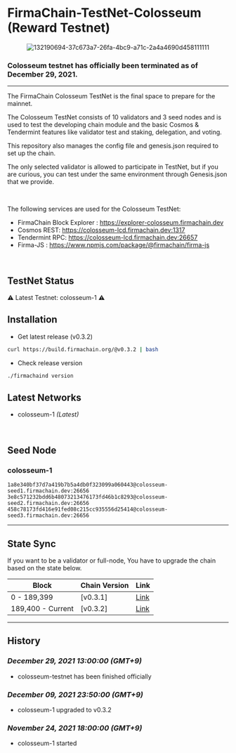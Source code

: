 # FirmaChain-TestNet-Colosseum (Reward Testnet)


<center>

![132190694-37c673a7-26fa-4bc9-a71c-2a4a4690d458111111](https://user-images.githubusercontent.com/5277080/132265516-b6373d15-133c-41f3-a093-a93c34155c13.png) 



</center>

### Colosseum testnet has officially been terminated as of December 29, 2021.


---

The FirmaChain Colosseum TestNet is the final space to prepare for the mainnet.

The Colosseum TestNet consists of 10 validators and 3 seed nodes and is used to test the developing chain module and the basic Cosmos & Tendermint features like validator test and staking, delegation, and voting.

This repository also manages the config file and genesis.json required to set up the chain.

The only selected validator is allowed to participate in TestNet, but if you are curious, you can test under the same environment through Genesis.json that we provide.

<br>

The following services are used for the Colosseum TestNet:
 - FirmaChain Block Explorer : https://explorer-colosseum.firmachain.dev
 - Cosmos REST: https://colosseum-lcd.firmachain.dev:1317
 - Tendermint RPC: https://colosseum-lcd.firmachain.dev:26657
 - Firma-JS : https://www.npmjs.com/package/@firmachain/firma-js

<br>


## TestNet Status

⚠️ Latest Testnet: colosseum-1 ⚠️
<br>

## Installation
 * Get latest release (v0.3.2)
```sh
curl https://build.firmachain.org/@v0.3.2 | bash
```

* Check release version
```sh
./firmachaind version
```

## Latest Networks
  - colosseum-1  *(Latest)*  


<br>

## Seed Node
### colosseum-1
```
1a8e340bf37d7a419b7b5a4db0f323099a060443@colosseum-seed1.firmachain.dev:26656
3e8c571232bdd6b48073213476173fd46b1c8293@colosseum-seed2.firmachain.dev:26656
458c78173fd416e91fed08c215cc935556d25414@colosseum-seed3.firmachain.dev:26656
```

---

## State Sync
If you want to be a validator or full-node, You have to upgrade the chain based on the state below.

|Block | Chain Version|Link|
|--------|-----------|-----------|
|0 -	189,399|[v0.3.1]|[Link](https://github.com/firmachain/firmachain/releases/tag/v0.3.1)|
|189,400 -	Current|[v0.3.2]|[Link](https://github.com/firmachain/firmachain/releases/tag/v0.3.2)|

---

## History

### *December 29, 2021 13:00:00 (GMT+9)*
- colosseum-testnet has been finished officially

### *December 09, 2021 23:50:00 (GMT+9)*
- colosseum-1 upgraded to v0.3.2

### *November 24, 2021 18:00:00 (GMT+9)*
- colosseum-1 started




